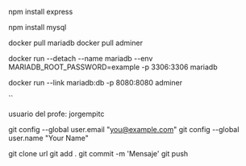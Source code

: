 npm install express 

npm install mysql

docker pull mariadb
docker pull adminer

docker run --detach --name mariadb --env MARIADB_ROOT_PASSWORD=example -p 3306:3306 mariadb

docker run --link mariadb:db -p 8080:8080 adminer

``

usuario del profe: jorgempitc


  git config --global user.email "you@example.com"
  git config --global user.name "Your Name"

git clone url
git add .
git commit -m 'Mensaje'
git push


